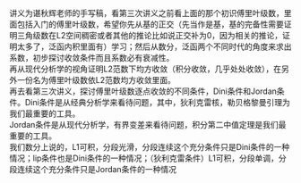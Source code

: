讲义为谌秋辉老师的手写稿，看第三次讲义之前看上面的那个初识傅里叶级数，里面包括入门的傅里叶级数，希望你先从基的正交（先当作是基，基的完备性需要证明三角级数在L2空间稠密或者其他的推论比如说正交补为0，因为相关的推论，证明太多了，泛函内积里面有）学习；然后从数分，泛函两个不同时代的角度来求出系数，初步探讨收敛条件而且系数必有衰减性。  
再从现代分析学的视角证明L2范数下均方收敛（积分收敛，几乎处处收敛），在另外一份名为傅里叶级数依L2范数均方收敛里面。  
再去看第三次讲义，探讨傅里叶级数逐点收敛的不同条件，Dini条件和Jordan条件。Dini条件是从经典分析学来看待问题，其中，狄利克雷核，勒贝格黎曼引理为我们最重要的工具。  
Jordan条件是从现代分析学，有界变差来看待问题，积分第二中值定理是我们最重要的工具。  
我们数分上说的，L1可积，分段光滑，分段连续这个充分条件只是Dini条件的一种情况；lip条件也是Dini条件的一种情况；（狄利克雷条件）L1可积，分段单调，分段连续这个充分条件只是Jordan条件的一种情况
